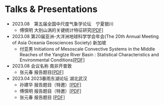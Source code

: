 # Talks & Presentations

- 2023.08&emsp;第五届全国中尺度气象学论坛&emsp;宁夏银川
  - 傅慎明  大别山涡的关键统计特征研究[[PDF]](pdf/)
- 2023.08    第20届亚洲-大洋洲地球科学学会年会(The 20th Annual Meeting of Asia Oceania Geosciences Society)  新加坡
  - 付亚男  Initiations of Mesoscale Convective Systems in the Middle Reaches of the Yangtze River Basin : Statistical Characteristics and Environmental Conditions[[PDF]](pdf/)
- 2023.08    会议名称  南非开普敦
  - 张元春  报告题目[[PDF]](pdf/)
- 2023.04    2023暴雨东湖论坛  湖北武汉
  - 孙建华  报告题目（特邀）[[PDF]](pdf/)
  - 傅慎明  报告题目（特邀）[[PDF]](pdf/)
  - 张元春  报告题目 [[PDF]](pdf/)
